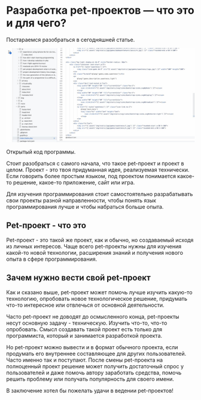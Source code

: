 # Разработка pet-проектов — что это и для чего?

<div class="subtitle">Постараемся разобраться в сегодняшней статье.</div>

![Alt](cap.jpg)

<div class="subtitle">Открытый код программы.</div>

Стоит разобраться с самого начала, что такое pet-проект и проект в целом. Проект - это твоя придуманная идея,
реализуемая технически. Если говорить более простым языком, под проектом понимается какое-то решение, какое-то
приложение, сайт или игра.

Для изучения программирования стоит самостоятельно разрабатывать свои проекты разной направленности, чтобы понять язык
программирования лучше и чтобы набраться больше опыта.

## Pet-проект - что это

Pet-проект - это такой же проект, как и обычно, но создаваемый исходя из личных интересов. Чаще всего pet-проекты нужны
для изучения какой-то новой технологии, расширения знаний и получения нового опыта в сфере программирования.

## Зачем нужно вести свой pet-проект

Как и сказано выше, pet-проект может помочь лучше изучить какую-то технологию, опробовать новое технологическое решение,
придумать что-то интересное или отвлечься от основной деятельности.

Часто pet-проект не доводят до осмысленного конца, pet-проекты несут основную задачу - техническую. Изучить что-то,
что-то опробовать. Смысл создавать такой проект есть только для программиста, который и занимается разработкой проекта.

Но pet-проект можно вывести и в формат обычного проекта, если продумать его внутреннее составляющее для других
пользователей. Часто именно так и поступают. После смены pet-проекта на полноценный проект решение может получить
достаточный спрос у пользователей и даже помочь автору заработать средства, помочь решить проблему или получать
популярность для своего имени.

В заключение хотел бы пожелать удачи в ведении pet-проектов!
